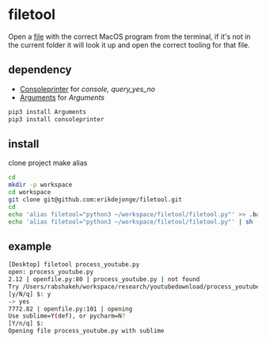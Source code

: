 # filetool
Open a [file]() with the correct MacOS program from the terminal, if it's not in the current folder it will look it up and open the correct tooling for that file.

## dependency
- [Consoleprinter](https://github.com/erikdejonge/consoleprinter) for *console, query_yes_no*
- [Arguments](https://github.com/erikdejonge/arguments) for *Arguments*

``` bash
pip3 install Arguments
pip3 install consoleprinter
```

## install
clone project
make alias

``` bash
cd
mkdir -p workspace
cd workspace
git clone git@github.com:erikdejonge/filetool.git
cd
echo 'alias filetool="python3 ~/workspace/filetool/filetool.py"' >> .bash_profile
echo 'alias filetool="python3 ~/workspace/filetool/filetool.py"' | sh
```

## example

``` bash
[Desktop] filetool process_youtube.py
open: process_youtube.py
2.12 | openfile.py:80 | process_youtube.py | not found
Try /Users/rabshakeh/workspace/research/youtubedownload/process_youtube.py instead?
[y/N/q] $: y
-> yes
7772.82 | openfile.py:101 | opening
Use sublime=Y(def), or pycharm=N?
[Y/n/q] $:
Opening file process_youtube.py with sublime
```
